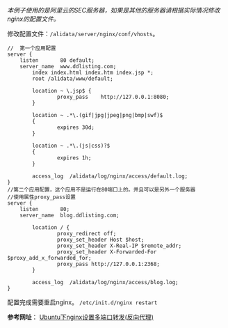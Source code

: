 *本例子使用的是阿里云的SEC服务器，如果是其他的服务器请根据实际情况修改nginx的配置文件。*

修改配置文件：`/alidata/server/nginx/conf/vhosts`。

```
//  第一个应用配置
server {
    listen       80 default;
    server_name  www.ddlisting.com;
        index index.html index.htm index.jsp *;
        root /alidata/www/default;

        location ~ \.jsp$ {
                proxy_pass    http://127.0.0.1:8080;
        }

        location ~ .*\.(gif|jpg|jpeg|png|bmp|swf)$
        {
                expires 30d;
        }

        location ~ .*\.(js|css)?$
        {
                expires 1h;
        }

        access_log  /alidata/log/nginx/access/default.log;
}
//第二个应用配置，这个应用不是运行在80端口上的。并且可以是另外一个服务器
//使用属性proxy_pass设置
server {
    listen       80;
    server_name  blog.ddlisting.com;

        location / {
                proxy_redirect off;
                proxy_set_header Host $host;
                proxy_set_header X-Real-IP $remote_addr;
                proxy_set_header X-Forwarded-For $proxy_add_x_forwarded_for;
                proxy_pass http://127.0.0.1:2368;
        }

        access_log  /alidata/log/nginx/access/blog.log;
}
```

配置完成需要重启nginx。
`/etc/init.d/nginx restart`

**参考网址**：
[Ubuntu下nginx设置多端口转发(反向代理)](http://touzi.github.io/Ubuntu%E4%B8%8Bnginx%E8%AE%BE%E7%BD%AE%E5%A4%9A%E7%AB%AF%E5%8F%A3%E8%BD%AC%E5%8F%91(%E5%8F%8D%E5%90%91%E4%BB%A3%E7%90%86)/
)
